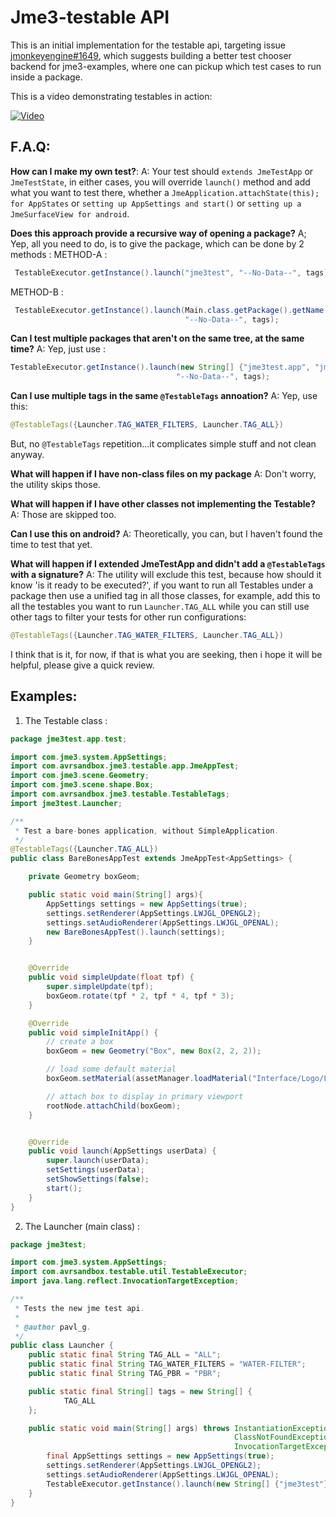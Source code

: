 # Jme3-testable API

This is an initial  implementation for the testable api, targeting issue [jmonkeyengine#1649](https://github.com/jMonkeyEngine/jmonkeyengine/issues/1649), which suggests building a better test chooser backend for jme3-examples, where one can pickup which test cases to run inside a package.

This is a video demonstrating testables in action: 

[![Video](https://user-images.githubusercontent.com/60224159/170361202-c6c75a54-4197-446a-a653-fbe2fb2b7e7d.jpg)](https://www.youtube.com/watch?v=u9biai9Yg38)

## F.A.Q: 

**How can I make my own test?**: 
A: Your test should `extends JmeTestApp` or `JmeTestState`, in either cases, you will override `launch()` method and add what you want to test there, whether a `JmeApplication.attachState(this); for AppStates` or `setting up AppSettings and start()` or `setting up a JmeSurfaceView for android`. 

**Does this approach provide a recursive way of opening a package?**
A; Yep, all you need to do, is to give the package, which can be done by 2 methods : 
METHOD-A : 
```java
 TestableExecutor.getInstance().launch("jme3test", "--No-Data--", tags);
```
METHOD-B : 
```java
 TestableExecutor.getInstance().launch(Main.class.getPackage().getName(),
                                       "--No-Data--", tags);
```
**Can I test multiple packages that aren't on the same tree, at the same time?**
A: Yep, just use : 
```java
TestableExecutor.getInstance().launch(new String[] {"jme3test.app", "jme3test.animation"},
                                     "--No-Data--", tags);
```
**Can I use multiple tags in the same `@TestableTags` annoation?**
A: Yep, use this: 
```java
@TestableTags({Launcher.TAG_WATER_FILTERS, Launcher.TAG_ALL})
```
But, no `@TestableTags` repetition...it complicates simple stuff and not clean anyway.

**What will happen if I have non-class files on my package**
A: Don't worry, the utility skips those.

**What will happen if I have other classes not implementing the Testable?** 
A: Those are skipped too.
 
**Can I use this on android?**
A: Theoretically, you can, but I haven't found the time to test that yet.

**What will happen if I extended JmeTestApp and didn't add a `@TestableTags` with a signature?**
A: The utility will exclude this test, because how should it know 'is it ready to be executed?', if you want to run all Testables under a package then use a unified tag in all those classes, for example, add this to all the testables you want to run `Launcher.TAG_ALL` while you can still use other tags to filter your tests for other run configurations: 
```java
@TestableTags({Launcher.TAG_WATER_FILTERS, Launcher.TAG_ALL})
``` 
 
I think that is it, for now, if that is what you are seeking, then i hope it will be helpful, please give a quick review.

## Examples:
1) The Testable class : 
```java
package jme3test.app.test;

import com.jme3.system.AppSettings;
import com.avrsandbox.jme3.testable.app.JmeAppTest;
import com.jme3.scene.Geometry;
import com.jme3.scene.shape.Box;
import com.avrsandbox.jme3.testable.TestableTags;
import jme3test.Launcher;

/**
 * Test a bare-bones application, without SimpleApplication.
 */
@TestableTags({Launcher.TAG_ALL})
public class BareBonesAppTest extends JmeAppTest<AppSettings> {

    private Geometry boxGeom;

    public static void main(String[] args){
        AppSettings settings = new AppSettings(true);
        settings.setRenderer(AppSettings.LWJGL_OPENGL2);
        settings.setAudioRenderer(AppSettings.LWJGL_OPENAL);
        new BareBonesAppTest().launch(settings);
    }


    @Override
    public void simpleUpdate(float tpf) {
        super.simpleUpdate(tpf);
        boxGeom.rotate(tpf * 2, tpf * 4, tpf * 3);
    }

    @Override
    public void simpleInitApp() {
        // create a box
        boxGeom = new Geometry("Box", new Box(2, 2, 2));

        // load some default material
        boxGeom.setMaterial(assetManager.loadMaterial("Interface/Logo/Logo.j3m"));

        // attach box to display in primary viewport
        rootNode.attachChild(boxGeom);
    }


    @Override
    public void launch(AppSettings userData) {
        super.launch(userData);
        setSettings(userData);
        setShowSettings(false);
        start();
    }
}
```
2) The Launcher (main class) : 
```java
package jme3test;

import com.jme3.system.AppSettings;
import com.avrsandbox.testable.util.TestableExecutor;
import java.lang.reflect.InvocationTargetException;

/**
 * Tests the new jme test api.
 *
 * @author pavl_g.
 */
public class Launcher {
    public static final String TAG_ALL = "ALL";
    public static final String TAG_WATER_FILTERS = "WATER-FILTER";
    public static final String TAG_PBR = "PBR";

    public static final String[] tags = new String[] {
            TAG_ALL
    };

    public static void main(String[] args) throws InstantiationException, IllegalAccessException,
                                                  ClassNotFoundException, NoSuchMethodException,
                                                  InvocationTargetException {
        final AppSettings settings = new AppSettings(true);
        settings.setRenderer(AppSettings.LWJGL_OPENGL2);
        settings.setAudioRenderer(AppSettings.LWJGL_OPENAL);
        TestableExecutor.getInstance().launch(new String[] {"jme3test"}, settings, tags);
    }
}
```
